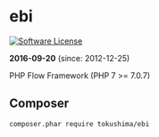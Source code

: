 ebi
====

[![Software License](https://img.shields.io/badge/license-MIT-brightgreen.svg?style=flat-square)](LICENSE.txt)


__2016-09-20__ (since: 2012-12-25)

PHP Flow Framework (PHP 7 >= 7.0.7)


## Composer 

```
composer.phar require tokushima/ebi
```


